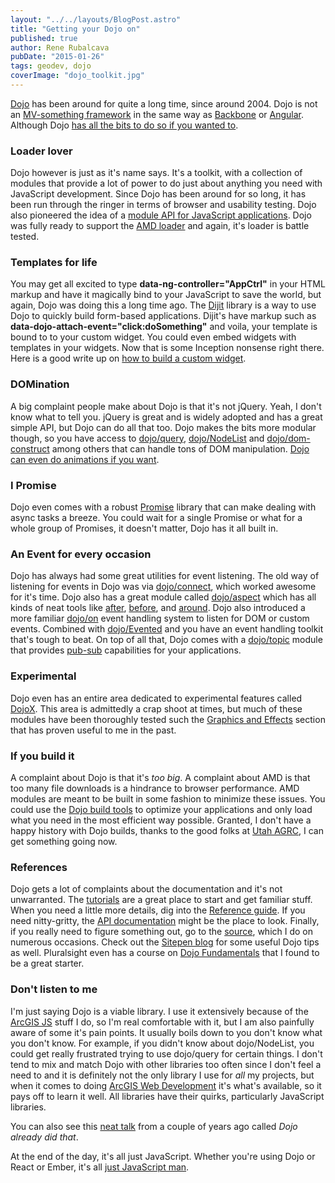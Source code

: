 ```yaml
---
layout: "../../layouts/BlogPost.astro"
title: "Getting your Dojo on"
published: true
author: Rene Rubalcava
pubDate: "2015-01-26"
tags: geodev, dojo
coverImage: "dojo_toolkit.jpg"
---
```


[Dojo](http://dojotoolkit.org/) has been around for quite a long time, since around 2004. Dojo is not an [MV-something framework](http://en.wikipedia.org/wiki/Model%E2%80%93view%E2%80%93controller) in the same way as [Backbone](http://backbonejs.org/) or [Angular](https://angularjs.org/). Although Dojo [has all the bits to do so if you wanted to](http://dojotoolkit.org/documentation/tutorials/1.6/data_modeling/).

### Loader lover

Dojo however is just as it's name says. It's a toolkit, with a collection of modules that provide a lot of power to do just about anything you need with JavaScript development. Since Dojo has been around for so long, it has been run through the ringer in terms of browser and usability testing. Dojo also pioneered the idea of a [module API for JavaScript applications](http://dojotoolkit.org/reference-guide/1.10/loader/). Dojo was fully ready to support the [AMD loader](https://github.com/amdjs/amdjs-api/wiki/AMD) and again, it's loader is battle tested.

### Templates for life

You may get all excited to type **data-ng-controller="AppCtrl"** in your HTML markup and have it magically bind to your JavaScript to save the world, but again, Dojo was doing this a long time ago. The [Dijit](http://dojotoolkit.org/reference-guide/1.10/dijit/) library is a way to use Dojo to quickly build form-based applications. Dijit's have markup such as **data-dojo-attach-event="click:doSomething"** and voila, your template is bound to to your custom widget. You could even embed widgets with templates in your widgets. Now that is some Inception nonsense right there. Here is a good write up on [how to build a custom widget](https://dojotoolkit.org/documentation/tutorials/1.7/recipes/custom_widget/).

### DOMination

A big complaint people make about Dojo is that it's not jQuery. Yeah, I don't know what to tell you. jQuery is great and is widely adopted and has a great simple API, but Dojo can do all that too. Dojo makes the bits more modular though, so you have access to [dojo/query](http://dojotoolkit.org/reference-guide/1.10/dojo/query.html), [dojo/NodeList](http://dojotoolkit.org/reference-guide/1.10/dojo/NodeList.html) and [dojo/dom-construct](http://dojotoolkit.org/reference-guide/1.10/dojo/dom-construct.html) among others that can handle tons of DOM manipulation. [Dojo can even do animations if you want](http://dojotoolkit.org/reference-guide/1.7/quickstart/Animation.html).

### I Promise

Dojo even comes with a robust [Promise](http://dojotoolkit.org/reference-guide/1.10/dojo/promise.html) library that can make dealing with async tasks a breeze. You could wait for a single Promise or what for a whole group of Promises, it doesn't matter, Dojo has it all built in.

### An Event for every occasion

Dojo has always had some great utilities for event listening. The old way of listening for events in Dojo was via [dojo/connect](http://dojotoolkit.org/reference-guide/1.10/dojo/connect.html), which worked awesome for it's time. Dojo also has a great module called [dojo/aspect](http://dojotoolkit.org/reference-guide/1.10/dojo/aspect.html) which has all kinds of neat tools like [after](http://dojotoolkit.org/reference-guide/1.10/dojo/aspect.html#after), [before](http://dojotoolkit.org/reference-guide/1.10/dojo/aspect.html#before), and [around](http://dojotoolkit.org/reference-guide/1.10/dojo/aspect.html#around). Dojo also introduced a more familiar [dojo/on](http://dojotoolkit.org/reference-guide/1.10/dojo/on.html) event handling system to listen for DOM or custom events. Combined with [dojo/Evented](http://dojotoolkit.org/reference-guide/1.10/dojo/Evented.html) and you have an event handling toolkit that's tough to beat. On top of all that, Dojo comes with a [dojo/topic](http://dojotoolkit.org/reference-guide/1.10/dojo/topic.html) module that provides [pub-sub](http://en.wikipedia.org/wiki/Publish%E2%80%93subscribe_pattern) capabilities for your applications.

### Experimental

Dojo even has an entire area dedicated to experimental features called [DojoX](http://dojotoolkit.org/reference-guide/1.10/dojox/). This area is admittedly a crap shoot at times, but much of these modules have been thoroughly tested such the [Graphics and Effects](http://dojotoolkit.org/reference-guide/1.10/dojox/#id6) section that has proven useful to me in the past.

### If you build it

A complaint about Dojo is that it's _too big_. A complaint about AMD is that too many file downloads is a hindrance to browser performance. AMD modules are meant to be built in some fashion to minimize these issues. You could use the [Dojo build tools](http://dojotoolkit.org/documentation/tutorials/1.9/build/) to optimize your applications and only load what you need in the most efficient way possible. Granted, I don't have a happy history with Dojo builds, thanks to the good folks at [Utah AGRC](http://gis.utah.gov/the-esri-api-for-javascriptdojo-build-system-saga-continues/), I can get something going now.

### References

Dojo gets a lot of complaints about the documentation and it's not unwarranted. The [tutorials](http://dojotoolkit.org/documentation/) are a great place to start and get familiar stuff. When you need a little more details, dig into the [Reference guide](http://dojotoolkit.org/reference-guide/1.10/). If you need nitty-gritty, the [API documentation](http://dojotoolkit.org/api/) might be the place to look. Finally, if you really need to figure something out, go to the [source](https://github.com/dojo/dojo), which I do on numerous occasions. Check out the [Sitepen blog](http://www.sitepen.com/blog/) for some useful Dojo tips as well. Pluralsight even has a course on [Dojo Fundamentals](http://www.pluralsight.com/courses/dojo-fundamentals) that I found to be a great starter.

### Don't listen to me

I'm just saying Dojo is a viable library. I use it extensively because of the [ArcGIS JS](https://developers.arcgis.com/javascript/) stuff I do, so I'm real comfortable with it, but I am also painfully aware of some it's pain points. It usually boils down to you don't know what you don't know. For example, if you didn't know about dojo/NodeList, you could get really frustrated trying to use dojo/query for certain things. I don't tend to mix and match Dojo with other libraries too often since I don't feel a need to and it is definitely not the only library I use for _all_ my projects, but when it comes to doing [ArcGIS Web Development](http://www.amazon.com/dp/1617291617/ref=as_sl_pc_tf_lc?tag=odoenet-20&camp=15309&creative=331441&linkCode=st1&creativeASIN=1617291617&adid=02GJ56NEN5QJAPC7V7DX&ref-refURL=http%3A%2F%2Fodoe.net%2Fblog%2F) it's what's available, so it pays off to learn it well. All libraries have their quirks, particularly JavaScript libraries.

You can also see this [neat talk](https://www.youtube.com/watch?v=BY0-AI1Sxy0) from a couple of years ago called _Dojo already did that_.

At the end of the day, it's all just JavaScript. Whether you're using Dojo or React or Ember, it's all [just JavaScript man](https://github.com/getify/You-Dont-Know-JS).
